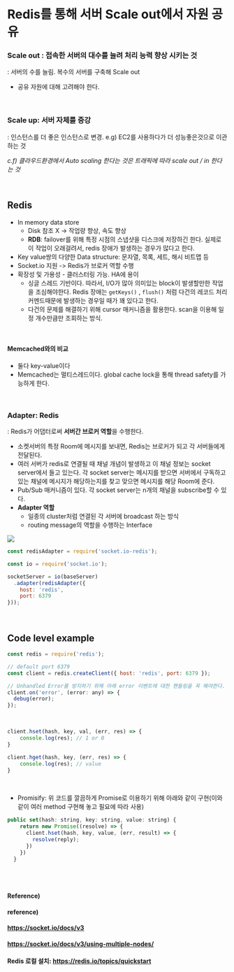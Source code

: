 # Redis를 통해 서버 Scale out에서 자원 공유

### Scale out : 접속한 서버의 대수를 늘려 처리 능력 향상 시키는 것

: 서버의 수를 늘림. 복수의 서버를 구축해 Scale out

* 공유 자원에 대해 고려해야 한다.

<br>

### Scale up: 서버 자체를 증강

: 인스턴스를 더 좋은 인스턴스로 변경. e.g) EC2를 사용하다가 더 성능좋은것으로 이관하는 것

*c.f) 클라우드환경에서 Auto scaling 한다는 것은 트래픽에 따라 scale out / in 한다는 것*

<br>

## Redis

- In memory data store
    - Disk 참조 X → 작업량 향상, 속도 향상
    - **RDB**: failover를 위해 특정 시점의 스냅샷을 디스크에 저장하긴 한다. 실제로 이 작업이 오래걸려서, redis 장애가 발생하는 경우가 많다고 한다.
- Key value쌍의 다양한 Data structure: 문자열, 목록, 세트, 해시 비트맵 등
- Socket.io 지원 -> Redis가 브로커 역할 수행
- 확장성 및 가용성 - 클러스터링 가능. HA에 용이
    - 싱글 스레드 기반이다. 따라서, I/O가 많아 의미있는 block이 발생할만한 작업을 조심해야한다. Redis 장애는 `getKeys()` , `flush()` 처럼 다건의 레코드 처리 커멘드때문에 발생하는 경우일 때가 꽤 있다고 한다.
    - 다건의 문제를 해결하기 위해 cursor 매커니즘을 활용한다. scan을 이용해 일정 개수만큼만 조회하는 방식.

<Br>

#### Memcached와의 비교

* 둘다 key-value이다
* Memcached는 멀티스레드이다. global cache lock을 통해 thread safety를 가능하게 한다. 

<br>

### Adapter: Redis

: Redis가 어댑터로써 **서버간 브로커 역할**을 수행한다.

* 소켓서버의 특정 Room에 메시지를 보내면, Redis는 브로커가 되고 각 서버들에게 전달된다.
* 여러 서버가 redis로 연결될 때 채널 개념이 발생하고 이 채널 정보는 socket server에서 들고 있는다. 각 socket server는 메시지를 받으면 서버에서 구독하고 있는 채널에 메시지가 해당하는지를 찾고 맞으면 메시지를 해당 Room에 준다.
* Pub/Sub 매커니즘이 있다. 각 socket server는 n개의 채널을 subscribe할 수 있다.
* **Adapter 역할**
  * 일종의 cluster처럼 연결된 각 서버에 broadcast 하는 방식
  * routing message의 역할을 수행하는 Interface

<img src = "./images/redisadapter.png">

```javascript
const redisAdapter = require('socket.io-redis');

const io = require('socket.io');
```

```javascript
socketServer = io(baseServer)
  .adapter(redisAdapter({
    host: 'redis',
    port: 6379
}));
```

<br>


## Code level example

```javascript
const redis = require('redis');

// default port 6379
const client = redis.createClient({ host: 'redis', port: 6379 });

// Unhandled Error를 방지하기 위해 아래 error 이벤트에 대한 핸들링을 꼭 해야한다.
client.on('error', (error: any) => {
  debug(error);
});
```
<br>

```javascript
client.hset(hash, key, val, (err, res) => {
    console.log(res); // 1 or 0
}

client.hget(hash, key, (err, res) => {
    console.log(res); // value
}
```

<br>

* Promisify: 위 코드를 깔끔하게 Promise로 이용하기 위해 아래와 같이 구현(이와 같이 여러 method 구현해 놓고 필요에 따라 사용)
```javascript
public set(hash: string, key: string, value: string) {
    return new Promise((resolve) => {
      client.hset(hash, key, value, (err, result) => {
        resolve(reply);
      })
    })
  }
```

<br><br>

#### Reference)

#### reference) <br>

#### https://socket.io/docs/v3 <br>

#### https://socket.io/docs/v3/using-multiple-nodes/

#### Redis 로컬 설치: https://redis.io/topics/quickstart
